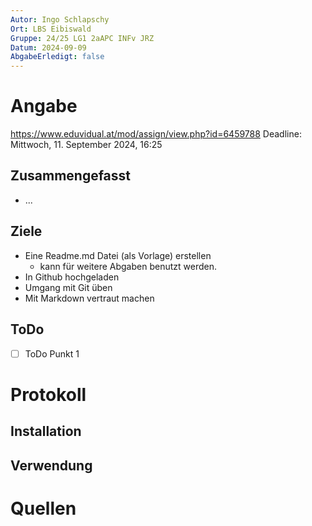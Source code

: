 ```yaml
---
Autor: Ingo Schlapschy
Ort: LBS Eibiswald
Gruppe: 24/25 LG1 2aAPC INFv JRZ
Datum: 2024-09-09
AbgabeErledigt: false
---
```

# Angabe
https://www.eduvidual.at/mod/assign/view.php?id=6459788
Deadline: Mittwoch, 11. September 2024, 16:25
## Zusammengefasst
- ...
## Ziele
- Eine Readme.md Datei (als Vorlage) erstellen 
	- kann für weitere Abgaben benutzt werden.
- In Github hochgeladen
- Umgang mit Git üben
- Mit Markdown vertraut machen
## ToDo
- [ ] ToDo Punkt 1
# Protokoll
## Installation
## Verwendung
# Quellen